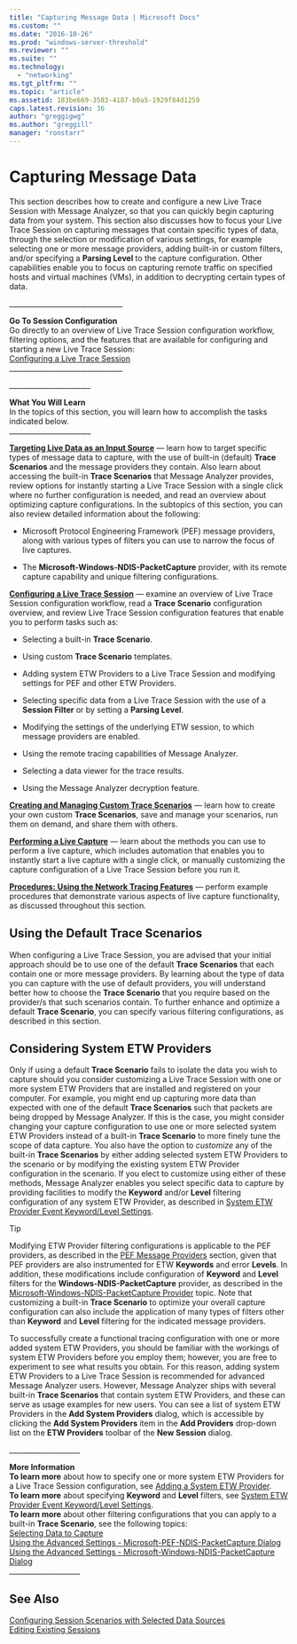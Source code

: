 ```yaml
---
title: "Capturing Message Data | Microsoft Docs"
ms.custom: ""
ms.date: "2016-10-26"
ms.prod: "windows-server-threshold"
ms.reviewer: ""
ms.suite: ""
ms.technology: 
  - "networking"
ms.tgt_pltfrm: ""
ms.topic: "article"
ms.assetid: 183be669-3583-4187-b0a5-1929f84d1259
caps.latest.revision: 36
author: "greggigwg"
ms.author: "greggill"
manager: "ronstarr"
---
```

# Capturing Message Data
This section describes how to create and configure a new Live Trace Session with Message Analyzer, so that you can quickly begin capturing data from your system. This section also discusses how to focus your Live Trace Session on capturing messages that contain specific types of data, through the selection or modification of various settings, for example selecting one or more message providers, adding built-in or custom filters, and/or specifying a **Parsing Level** to the capture configuration. Other capabilities enable you to focus on capturing remote traffic on specified hosts and virtual machines (VMs), in addition to decrypting certain types of data.  
  
 _______________________________\_  
  
 **Go To Session Configuration**   
Go directly to an overview of Live Trace Session configuration workflow, filtering options, and the features that are available for configuring and starting a new Live Trace Session:  
[Configuring a Live Trace Session](configuring-a-live-trace-session.md)  
_______________________________\_  
  
 ______________________\_  
  
 **What You Will Learn**   
In the topics of this section, you will learn how to accomplish the tasks indicated below.  
______________________\_  
  
 **[Targeting Live Data as an Input Source](targeting-live-data-as-an-input-source.md)**  — learn how to target specific types of message data to capture, with the use of built-in (default) **Trace Scenarios** and the message providers they contain. Also learn about accessing the built-in **Trace Scenarios** that Message Analyzer provides, review options for instantly starting a Live Trace Session with a single click where no further configuration is needed, and read an overview about optimizing capture configurations. In the subtopics of this section, you can also review detailed information about the following:  
  
-   Microsoft Protocol Engineering Framework (PEF) message providers, along with various types of filters you can use to narrow the focus of live captures.  
  
-   The **Microsoft-Windows-NDIS-PacketCapture** provider, with its remote capture capability and unique filtering configurations.  
  
 **[Configuring a Live Trace Session](configuring-a-live-trace-session.md)**  — examine an overview of Live Trace Session configuration workflow, read a **Trace Scenario** configuration overview, and review Live Trace Session configuration features that enable you to perform tasks such as:  
  
-   Selecting a built-in **Trace Scenario**.  
  
-   Using custom **Trace Scenario** templates.  
  
-   Adding system ETW Providers to a Live Trace Session and modifying settings for PEF and other ETW Providers.  
  
-   Selecting specific data from a Live Trace Session with the use of a **Session Filter** or by setting a **Parsing Level**.  
  
-   Modifying the settings of the underlying ETW session, to which message providers are enabled.  
  
-   Using the remote tracing capabilities of Message Analyzer.  
  
-   Selecting a data viewer for the trace results.  
  
-   Using the Message Analyzer decryption feature.  
  
 **[Creating and Managing Custom Trace Scenarios](creating-and-managing-custom-trace-scenarios.md)**  — learn how to create your own custom **Trace Scenarios**, save and manage your scenarios, run them on demand, and share them with others.  
  
 **[Performing a Live Capture](performing-a-live-capture.md)**  — learn about the methods you can use to perform a live capture, which includes automation that enables you to instantly start a live capture with a single click, or manually customizing the capture configuration of a Live Trace Session before you run it.  
  
 **[Procedures: Using the Network Tracing Features](procedures-using-the-network-tracing-features.md)**  — perform example procedures that demonstrate various aspects of live capture functionality, as discussed throughout this section.  
  
## Using the Default Trace Scenarios  
 When configuring a Live Trace Session, you are advised that your initial approach should be to use one of the default **Trace Scenarios** that each contain one or more message providers. By learning about the type of data you can capture with the use of default providers, you will understand better how to choose the **Trace Scenario** that you require based on the provider/s that such scenarios contain. To further enhance and optimize a default **Trace Scenario**, you can specify various filtering configurations, as described in this section.  
  
## Considering System ETW Providers  
 Only if using a default **Trace Scenario** fails to isolate the data you wish to capture should you consider customizing a Live Trace Session with one or more system ETW Providers that are installed and registered on your computer. For example, you might end up capturing more data than expected with one of the default **Trace Scenarios** such that packets are being dropped by Message Analyzer. If this is the case, you might consider changing your capture configuration to use one or more selected system ETW Providers instead of a built-in **Trace Scenario** to more finely tune the scope of data capture. You also have the option to *customize* any of the built-in **Trace Scenarios** by either adding selected system ETW Providers to the scenario or by modifying the existing system ETW Provider configuration in the scenario. If you elect to customize using either of these methods, Message Analyzer enables you select specific data to capture by providing facilities to modify the **Keyword** and/or **Level** filtering configuration of any system ETW Provider, as described in [System ETW Provider Event Keyword/Level Settings](system-etw-provider-event-keyword-level-settings.md).  
  
> [!TIP]
>  Modifying  ETW Provider filtering configurations is applicable to the PEF providers, as described in the [PEF Message Providers](pef-message-providers.md) section, given that PEF providers are also instrumented for ETW **Keywords** and error **Levels**. In addition, these modifications include configuration of **Keyword** and **Level** filters for the **Windows-NDIS-PacketCapture** provider, as described in the [Microsoft-Windows-NDIS-PacketCapture Provider](microsoft-windows-ndis-packetcapture-provider.md) topic. Note that customizing a built-in **Trace Scenario** to optimize your overall capture configuration can also include the application of many types of filters other than **Keyword** and **Level** filtering for the indicated message providers.  
  
 To successfully create a functional tracing configuration with one or more added system ETW Providers, you should be familiar with the workings of system ETW Providers before you employ them; however, you are free to experiment to see what results you obtain. For this reason, adding system ETW Providers to a Live Trace Session is recommended for advanced Message Analyzer users. However, Message Analyzer ships with several built-in **Trace Scenarios** that contain system ETW Providers, and these can serve as usage examples for new users. You can see a list of system ETW Providers in the **Add System Providers** dialog, which is accessible by clicking the **Add System Providers** item in the **Add Providers** drop-down list on the **ETW Providers** toolbar of the **New Session** dialog.  
  
 ___________________\_  
  
 **More Information**   
 **To learn more** about how to specify one or more system ETW Providers for a Live Trace Session configuration, see [Adding a System ETW Provider](adding-a-system-etw-provider.md).  
**To learn more** about specifying **Keyword** and **Level** filters, see [System ETW Provider Event Keyword/Level Settings](system-etw-provider-event-keyword-level-settings.md).  
**To learn more** about other filtering configurations that you can apply to a built-in **Trace Scenario**, see the following topics:  
[Selecting Data to Capture](selecting-data-to-capture.md)  
[Using the Advanced Settings - Microsoft-PEF-NDIS-PacketCapture Dialog](using-the-advanced-settings-microsoft-pef-ndis-packetcapture-dialog.md)  
[Using the Advanced Settings - Microsoft-Windows-NDIS-PacketCapture Dialog](using-the-advanced-settings-microsoft-windows-ndis-packetcapture-dialog.md)  
___________________\_  
  
## See Also  
 [Configuring Session Scenarios with Selected Data Sources](configuring-session-scenarios-with-selected-data-sources.md)   
 [Editing Existing Sessions](editing-existing-sessions.md)
